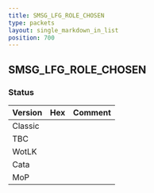 ```yaml
---
title: SMSG_LFG_ROLE_CHOSEN
type: packets
layout: single_markdown_in_list
position: 700
---
```


## SMSG_LFG_ROLE_CHOSEN

### Status

Version | Hex | Comment
---------- | ---------- | ---------- 
Classic |  |  
TBC |  |  
WotLK |  |  
Cata |  |  
MoP |  |  